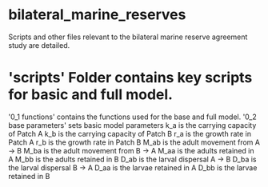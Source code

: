 # bilateral_marine_reserves
Scripts and other files relevant to the bilateral marine reserve agreement study are detailed.

# 'scripts' Folder contains key scripts for basic and full model.
'0_1 functions' contains the functions used for the base and full model.
'0_2 base parameters' sets basic model parameters
  k_a is the carrying capacity of Patch A
  k_b is the carrying capacity of Patch B
  r_a is the growth rate in Patch A
  r_b is the growth rate in Patch B
  M_ab is the adult movement from A -> B 
  M_ba is the adult movement from B -> A 
  M_aa is the adults retained in A
  M_bb is the adults retained in B
  D_ab is the larval dispersal A -> B 
  D_ba is the larval dispersal B -> A
  D_aa is the larvae retained in A
  D_bb is the larvae retained in B
